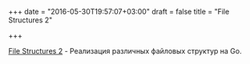 +++
date = "2016-05-30T19:57:07+03:00"
draft = false
title = "File Structures 2"

+++

<p><a href="http://hackthology.com/fs2/">File Structures 2</a>&nbsp;- Реализация различных файловых структур на Go.</p>

